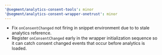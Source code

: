 ```yaml
---
'@segment/analytics-consent-tools': minor
'@segment/analytics-consent-wrapper-onetrust': minor
---
```


- Fix `onConsentChanged` not firing in snippet environment due to to stale analytics reference.
- Register `onConsentChanged` early in the wrapper initialization sequence so it can catch consent changed events that occur before analytics is loaded.
